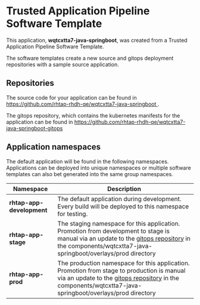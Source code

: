 # Trusted Application Pipeline Software Template

This application, **wqtcxtta7-java-springboot**, was created from a Trusted Application Pipeline Software Template.

The software templates create a new source and gitops deployment repositories with a sample source application. 

## Repositories

The source code for your application can be found in [https://github.com/rhtap-rhdh-qe/wqtcxtta7-java-springboot ](https://github.com/rhtap-rhdh-qe/wqtcxtta7-java-springboot ).
 
The gitops repository, which contains the kubernetes manifests for the application can be found in 
[https://github.com/rhtap-rhdh-qe/wqtcxtta7-java-springboot-gitops ](https://github.com/rhtap-rhdh-qe/wqtcxtta7-java-springboot-gitops ) 

## Application namespaces 

The default application will be found in the following namespaces. Applications can be deployed into unique namespaces or multiple software templates can also bet generated into the same group namespaces.  

|  Namespace   |  Description   |  
| -------- | -------- |   
| **rhtap-app-development** | The default application during development. Every build will be deployed to this namespace for testing. | 
| **rhtap-app-stage** | The staging namespace for this application. Promotion from development to stage is manual via an update to the [gitops repository](https://github.com/rhtap-rhdh-qe/wqtcxtta7-java-springboot-gitops ) in the components/wqtcxtta7-java-springboot/overlays/prod directory |  
| **rhtap-app-prod** | The production namespace for this application. Promotion from stage to production is manual via an update to the [gitops repository](https://github.com/rhtap-rhdh-qe/wqtcxtta7-java-springboot-gitops ) in the components/wqtcxtta7-java-springboot/overlays/prod directory | 
